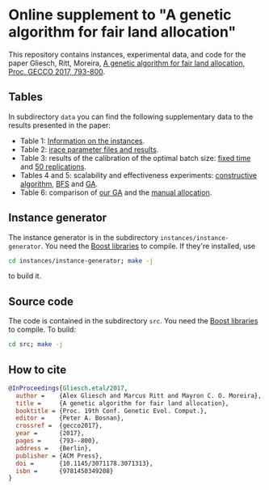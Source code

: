 #  Online supplement to "A genetic algorithm for fair land allocation"

This repository contains instances, experimental data, and code for the paper Gliesch, Ritt, Moreira, [A genetic algorithm for fair land allocation, Proc. GECCO 2017, 793-800](http://dx.doi.org/10.1145/3071178.3071313).

## Tables

In subdirectory `data` you can find the following supplementary data to the results presented in the paper:

  * Table 1: [Information on the instances](data/instance-stats.csv).
  * Table 2: [irace parameter files and results](irace). 
  * Table 3: results of the calibration of the optimal batch size: [fixed time](data/batch-sizes.csv) and [50 replications](data/batch-sizes-50-generations.csv). 
  * Tables 4 and 5: scalability and effectiveness experiments: [constructive algorithm](data/results-constructive-30-min.csv), [BFS](data/results-naive-30-min.csv) and [GA](data/results-genetic-30-min.csv). 
  * Table 6: comparison of [our GA](data/results-genetic-30-min.csv) and the [manual allocation](data/results-incra.csv). 

## Instance generator

The instance generator is in the subdirectory `instances/instance-generator`. You need the [Boost libraries](https://www.boost.org) to compile. If they're installed, use
```bash
cd instances/instance-generator; make -j
```
to build it.

## Source code

The code is contained in the subdirectory `src`. You need the [Boost libraries](https://www.boost.org) to compile. To build:
```bash
cd src; make -j
```	

## How to cite

```bibtex
@InProceedings{Gliesch.etal/2017,
  author =    {Alex Gliesch and Marcus Ritt and Mayron C. O. Moreira},
  title =     {A genetic algorithm for fair land allocation},
  booktitle = {Proc. 19th Conf. Genetic Evol. Comput.},
  editor =    {Peter A. Bosnan},
  crossref =  {gecco2017},
  year =      {2017},
  pages =     {793--800},
  address =   {Berlin},
  publisher = {ACM Press},
  doi =       {10.1145/3071178.3071313},
  isbn =      {9781450349208}
}
```

